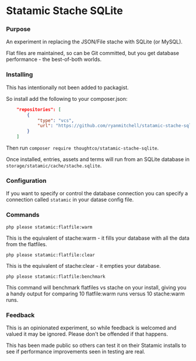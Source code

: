 # Statamic Stache SQLite

### Purpose
An experiment in replacing the JSON/File stache with SQLite (or MySQL).

Flat files are maintained, so can be Git committed, but you get database performance - the best-of-both worlds.

### Installing
This has intentionally not been added to packagist. 

So install add the following to your composer.json:

```json
    "repositories": [
        {
            "type": "vcs",
            "url": "https://github.com/ryanmitchell/statamic-stache-sqlite.git"
        }
    ]
```

Then run `composer require thoughtco/statamic-stache-sqlite`.

Once installed, entries, assets and terms will run from an SQLite database in `storage/statamic/cache/stache.sqlite`.

### Configuration

If you want to specify or control the database connection you can specify a connection called `statamic` in your datase config file.

### Commands

`php please statamic:flatfile:warm`

This is the equivalent of stache:warm - it fills your database with all the data from the flatfiles.


`php please statamic:flatfile:clear`

This is the equivalent of stache:clear - it empties your database.


`php please statamic:flatfile:benchmark`

This command will benchmark flatfiles vs stache on your install, giving you a handy output for comparing 10 flatfile:warm runs versus 10 stache:warm runs.



### Feedback

This is an opinionated experiment, so while feedback is welcomed and valued it may be ignored. Please don't be offended if that happens.

This has been made public so others can test it on their Statamic installs to see if performance improvements seen in testing are real.
